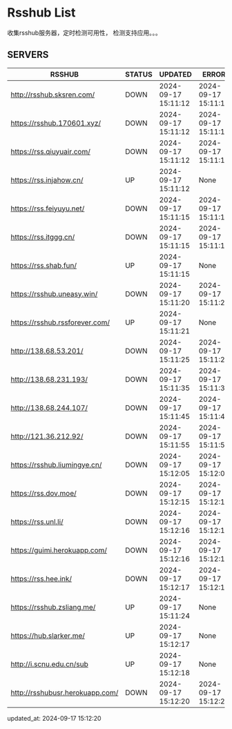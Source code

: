 # Rsshub List

收集rsshub服务器，定时检测可用性， 检测支持应用。。。


## SERVERS

|  RSSHUB   | STATUS  | UPDATED  | ERROR  | TWITTER |  
|  ----  | ----  | ----  | ----  | ---- |  
| http://rsshub.sksren.com/ | DOWN | 2024-09-17 15:11:12 | 2024-09-17 15:11:12 |  
| https://rsshub.170601.xyz/ | DOWN | 2024-09-17 15:11:12 | 2024-09-17 15:11:12 |  
| https://rss.qiuyuair.com/ | DOWN | 2024-09-17 15:11:12 | 2024-09-17 15:11:12 |  
| https://rss.injahow.cn/ | UP | 2024-09-17 15:11:12 | None ||  
| https://rss.feiyuyu.net/ | DOWN | 2024-09-17 15:11:15 | 2024-09-17 15:11:15 |  
| https://rss.itggg.cn/ | DOWN | 2024-09-17 15:11:15 | 2024-09-17 15:11:15 |  
| https://rss.shab.fun/ | UP | 2024-09-17 15:11:15 | None ||  
| https://rsshub.uneasy.win/ | DOWN | 2024-09-17 15:11:20 | 2024-09-17 15:11:20 |  
| https://rsshub.rssforever.com/ | UP | 2024-09-17 15:11:21 | None ||  
| http://138.68.53.201/ | DOWN | 2024-09-17 15:11:25 | 2024-09-17 15:11:25 |  
| http://138.68.231.193/ | DOWN | 2024-09-17 15:11:35 | 2024-09-17 15:11:35 |  
| http://138.68.244.107/ | DOWN | 2024-09-17 15:11:45 | 2024-09-17 15:11:45 |  
| http://121.36.212.92/ | DOWN | 2024-09-17 15:11:55 | 2024-09-17 15:11:55 |  
| https://rsshub.liumingye.cn/ | DOWN | 2024-09-17 15:12:05 | 2024-09-17 15:12:05 |  
| https://rss.dov.moe/ | DOWN | 2024-09-17 15:12:15 | 2024-09-17 15:12:15 |  
| https://rss.unl.li/ | DOWN | 2024-09-17 15:12:16 | 2024-09-17 15:12:16 |  
| https://guimi.herokuapp.com/ | DOWN | 2024-09-17 15:12:16 | 2024-09-17 15:12:16 |  
| https://rss.hee.ink/ | DOWN | 2024-09-17 15:12:17 | 2024-09-17 15:12:17 |  
| https://rsshub.zsliang.me/ | UP | 2024-09-17 15:11:24 | None |OK|  
| https://hub.slarker.me/ | UP | 2024-09-17 15:12:17 | None ||  
| http://i.scnu.edu.cn/sub | UP | 2024-09-17 15:12:18 | None ||  
| http://rsshubusr.herokuapp.com/ | DOWN | 2024-09-17 15:12:20 | 2024-09-17 15:12:20 |  
  

updated_at: 2024-09-17 15:12:20  
